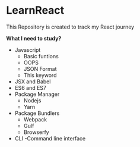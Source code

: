 # LearnReact
This Repository is created to track my React journey

**What I need to study?**
- Javascript
   * Basic funtions
   * OOPS
   * JSON Format
   * This keyword
- JSX and Babel
- ES6 and ES7
- Package Manager
    * Nodejs
    * Yarn
- Package Bundlers
    * Webpack
    * Gulf
    * Browserfy
- CLI -Command line interface
